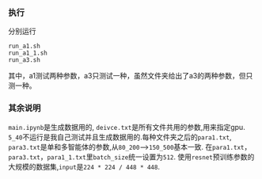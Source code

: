 ### 执行
分别运行 
```
run_a1.sh
run_a1_1.sh
run_a3.sh
```
其中，a1测试两种参数，a3只测试一种，虽然文件夹给出了a3的两种参数，但只测一种。
### 其余说明
```main.ipynb```是生成数据用的, ```deivce.txt```是所有文件共用的参数,用来指定gpu.
```5_40```不运行是我自己测试并且生成数据用的.每种文件夹之后的```para1.txt```, ```para3.txt```是单和多智能体的参数,从```80_200```-->```150_500```基本一致.
在```para1.txt```，```para3.txt```，```para1_1.txt```里```batch_size```统一设置为```512```.
使用```resnet```预训练参数的大规模的数据集,```input```是```224 * 224 / 448 * 448```.
